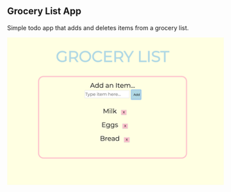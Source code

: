 ## Grocery List App

Simple todo app that adds and deletes items from a grocery list.

![Grocery list landing page](src/imgs/grocery.png)

